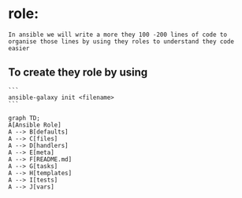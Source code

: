 # role:
    In ansible we will write a more they 100 -200 lines of code to organise those lines by using they roles to understand they code easier 
## To create they role by using 
    ```
    ansible-galaxy init <filename>
    ```

    graph TD;
    A[Ansible Role]
    A --> B[defaults]
    A --> C[files]
    A --> D[handlers]
    A --> E[meta]
    A --> F[README.md]
    A --> G[tasks]
    A --> H[templates]
    A --> I[tests]
    A --> J[vars]
